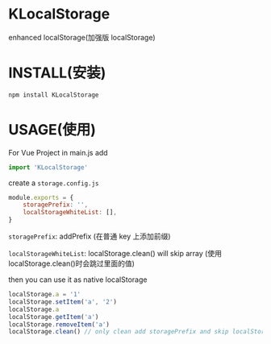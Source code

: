 # KLocalStorage

enhanced localStorage(加强版 localStorage)

# INSTALL(安装)

```bash
npm install KLocalStorage
```

# USAGE(使用)

For Vue Project in main.js add

```js
import 'KLocalStorage'
```

create a `storage.config.js`

```js
module.exports = {
	storagePrefix: '',
	localStorageWhiteList: [],
}
```

`storagePrefix`: addPrefix (在普通 key 上添加前缀)

`localStorageWhiteList`: localStorage.clean() will skip array (使用 localStorage.clean()时会跳过里面的值)

then you can use it as native localStorage

```js
localStorage.a = '1'
localStorage.setItem('a', '2')
localStorage.a
localStorage.getItem('a')
localStorage.removeItem('a')
localStorage.clean() // only clean add storagePrefix and skip localStorageWhiteList (只会清除添加了storagePrefix值的前缀,会跳过localStorageWhiteList白名单里的值)
```
